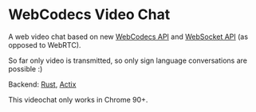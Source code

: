 # WebCodecs Video Chat
A web video chat based on new [WebCodecs API](https://www.w3.org/TR/webcodecs/) and [WebSocket API](https://developer.mozilla.org/en-US/docs/Web/API/WebSockets_API) 
(as opposed to WebRTC). 

So far only video is transmitted, so only sign language conversations are possible :)

Backend: [Rust](https://www.rust-lang.org), [Actix](https://actix.rs)

This videochat only works in Chrome 90+.



